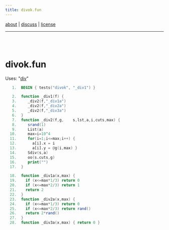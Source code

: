 ```yaml
---
title: divok.fun
---
```


 [about](/fun/ABOUT) |   [discuss](http://github.com/timm/fun/issues) | [license](/fun/LICENSE) <hr><br>
<br>

# divok.fun

Uses:  "[div](div)"<br>

```awk
   1.  BEGIN { tests("divok", "_div1") }
```

```awk
   2.  function _div1(f) {
   3.     _div2(f,"_div1a")
   4.     _div2(f,"_div2a")
   5.     _div2(f,"_div3a")
   6.  }
   7.  function _div2(f,g,    s,lst,a,i,cuts,max) {
   8.     srand(1)
   9.     List(a)
  10.     max=i=10^4
  11.     for(i=1;i<=max;i++) {
  12.       a[i].x = i
  13.       a[i].y = @g(i,max) }
  14.     Sdiv(s,a)
  15.     oo(s.cuts,g)
  16.     print("")
  17.  }
```

```awk
  18.  function _div1a(x,max) {
  19.    if (x<=max*1/3) return 0
  20.    if (x<=max*2/3) return 1
  21.    return 2
  22.  }
  23.  function _div2a(x,max) {
  24.    if (x<=max*1/3) return 0
  25.    if (x<=max*2/3) return rand()
  26.    return 2*rand()
  27.  }
  28.  function _div3a(x,max) { return 0 }
```

